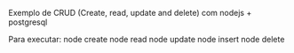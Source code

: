 Exemplo de CRUD (Create, read, update and delete) com nodejs + postgresql

Para executar:
node create
node read
node update
node insert
node delete

